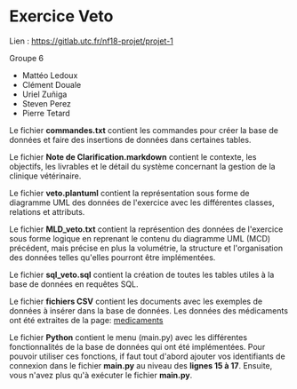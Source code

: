 # Exercice Veto

Lien : https://gitlab.utc.fr/nf18-projet/projet-1

Groupe 6

*  Mattéo Ledoux
*  Clément Douale
*  Uriel Zuñiga
*  Steven Perez
*  Pierre Tetard

Le fichier **commandes.txt** contient les commandes pour créer la base de données et faire des insertions de données dans certaines tables.

Le fichier **Note de Clarification.markdown** contient le contexte, les objectifs, les livrables et le détail du système concernant la gestion de la clinique vétérinaire.

Le fichier **veto.plantuml** contient la représentation sous forme de diagramme UML des données de l'exercice avec les différentes classes, relations et attributs.

Le fichier **MLD_veto.txt** contient la représention des données de l'exercice sous forme logique en reprenant le contenu du diagramme UML (MCD) précédent, mais précise en plus la volumétrie, la structure et l'organisation des données telles qu'elles pourront être implémentées.

Le fichier **sql_veto.sql** contient la création de toutes les tables utiles à la base de données en requêtes SQL.

Le fichier **fichiers CSV** contient les documents avec les exemples de données à insérer dans la base de données.
Les données des médicaments ont été extraites de la page: [medicaments](http://www.ircp.anmv.anses.fr/)

Le fichier **Python** contient le menu (main.py) avec les différentes fonctionnalités de la base de données qui ont été implémentées.
Pour pouvoir utiliser ces fonctions, if faut tout d'abord ajouter vos identifiants de connexion dans le fichier **main.py** au niveau des **lignes 15 à 17**. Ensuite, vous n'avez plus qu'à exécuter le fichier **main.py**.
